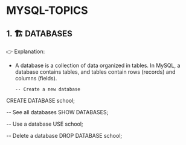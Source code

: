 # MYSQL-TOPICS
## 1. 🏗 DATABASES
👉 Explanation:
- A database is a collection of data organized in tables. In MySQL, a database contains tables, and tables contain rows (records) and columns (fields).
  ```MYSQL
  -- Create a new database
CREATE DATABASE school;

-- See all databases
SHOW DATABASES;

-- Use a database
USE school;

-- Delete a database
DROP DATABASE school;

  ```
